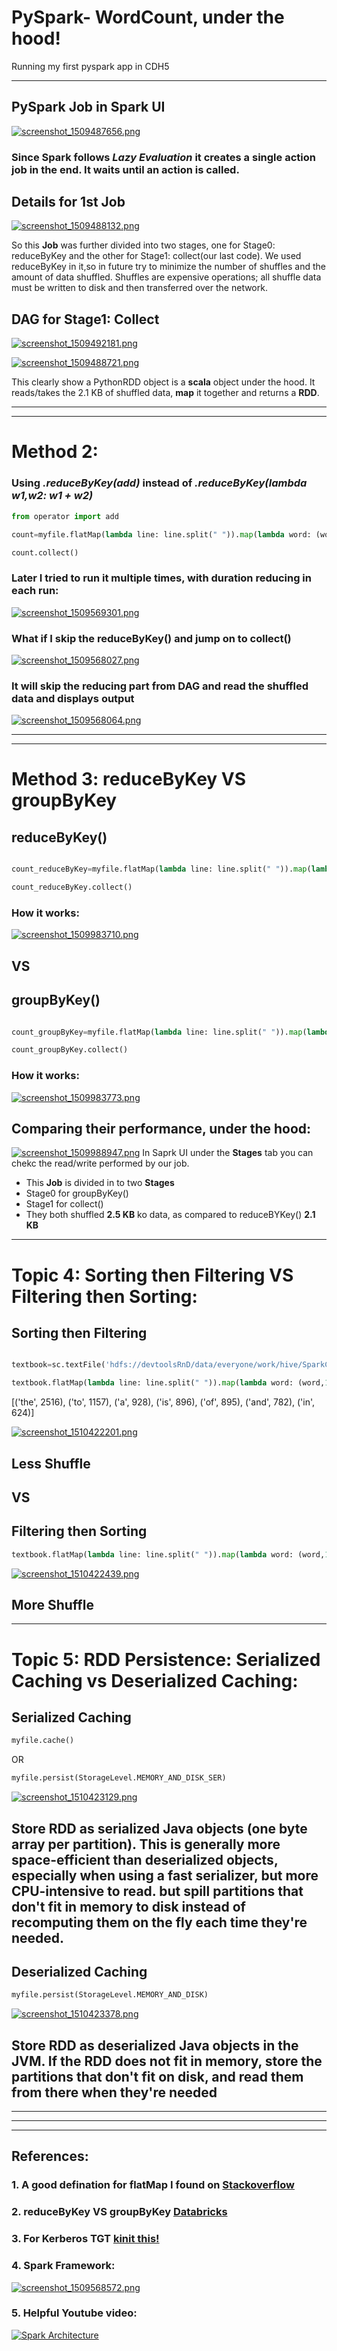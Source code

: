 # PySpark- WordCount, under the hood!
Running my first pyspark app in CDH5
___

## PySpark Job in Spark UI
[![screenshot_1509487656.png](https://s19.postimg.org/4sxl9ku9v/screenshot_1509487656.png)](https://postimg.org/image/clo91k08v/)

### Since Spark follows *Lazy Evaluation* it creates a single **action** job in the end. It waits until an action is called.


## Details for 1st Job

[![screenshot_1509488132.png](https://s19.postimg.org/b7wm67yer/screenshot_1509488132.png)](https://postimg.org/image/e1zrjo0kv/)

So this **Job** was further divided into two stages, one for Stage0: reduceByKey and the other for Stage1: collect(our last code).
We used reduceByKey in it,so in future try to minimize the number of shuffles and the amount of data shuffled.
Shuffles are expensive operations; all shuffle data must be written to disk and then transferred over the network.


## DAG for Stage1: Collect

[![screenshot_1509492181.png](https://s19.postimg.org/iy7zoqnfn/screenshot_1509492181.png)](https://postimg.org/image/9qfr81gdb/)


[![screenshot_1509488721.png](https://s19.postimg.org/tq0yqct0j/screenshot_1509488721.png)](https://postimg.org/image/lxaaydn1b/)

This clearly show a PythonRDD object is a **scala** object under the hood. It reads/takes the 2.1 KB of shuffled data, **map** it together and returns a **RDD**.


___
___

# Method 2:
### Using ***.reduceByKey(add)*** instead of *.reduceByKey(lambda w1,w2: w1 + w2)*

```python
from operator import add

count=myfile.flatMap(lambda line: line.split(" ")).map(lambda word: (word,1)).reduceByKey(add)

count.collect()

```


### Later I tried to run it multiple times, with duration reducing in each run:
[![screenshot_1509569301.png](https://s19.postimg.org/ubvg2syfn/screenshot_1509569301.png)](https://postimg.org/image/b6s6t1jrj/)

### What if I skip the reduceByKey() and jump on to collect()
[![screenshot_1509568027.png](https://s19.postimg.org/korxsu5df/screenshot_1509568027.png)](https://postimg.org/image/3o91k5sbz/)

### It will skip the reducing part from DAG and read the shuffled data and displays output
[![screenshot_1509568064.png](https://s19.postimg.org/nvmhclfkj/screenshot_1509568064.png)](https://postimg.org/image/77uza3ksv/)

___
___

# Method 3: reduceByKey VS groupByKey

## reduceByKey()
```python

count_reduceByKey=myfile.flatMap(lambda line: line.split(" ")).map(lambda word: (word,1)).reduceByKey(lambda w1,w2: w1 + w2)

count_reduceByKey.collect()

```
### How it works:
[![screenshot_1509983710.png](https://s19.postimg.org/vb66b4nk3/screenshot_1509983710.png)](https://postimg.org/image/pa8he20xr/)

## VS 


## groupByKey()

```python

count_groupByKey=myfile.flatMap(lambda line: line.split(" ")).map(lambda word: (word,1)).groupByKey().map(lambda (word,count): (word,sum(count)))

count_groupByKey.collect()

```

### How it works:
[![screenshot_1509983773.png](https://s19.postimg.org/mg5c0q937/screenshot_1509983773.png)](https://postimg.org/image/8mgzboghr/)


## Comparing their performance, under the hood: 

[![screenshot_1509988947.png](https://s19.postimg.org/xc5wnqvzn/screenshot_1509988947.png)](https://postimg.org/image/o4do71oxb/)
In Saprk UI under the **Stages** tab you can chekc the read/write performed by our job.
+ This **Job** is divided in to two **Stages**
+ Stage0 for groupByKey()
+ Stage1 for collect()
+ They both shuffled **2.5 KB** ko data, as compared to reduceBYKey() **2.1 KB**


___

# Topic 4: Sorting then Filtering VS Filtering then Sorting:

## Sorting then Filtering

```python

textbook=sc.textFile('hdfs://devtoolsRnD/data/everyone/work/hive/SparkCookbook.txt')
```

```python
textbook.flatMap(lambda line: line.split(" ")).map(lambda word: (word,1)).reduceByKey(add).sortBy(lambda x: (x[1]),ascending=False).filter(lambda x:x[1]>600).collect()

```
[('the', 2516),
 ('to', 1157),
 ('a', 928),
 ('is', 896),
 ('of', 895),
 ('and', 782),
 ('in', 624)]
 
 [![screenshot_1510422201.png](https://s19.postimg.org/77z991m7n/screenshot_1510422201.png)](https://postimg.org/image/eb74onrn3/)
 
 ## Less Shuffle
 
 
 ## VS
 
 
 ## Filtering then Sorting

```python
textbook.flatMap(lambda line: line.split(" ")).map(lambda word: (word,1)).reduceByKey(add).filter(lambda x:x[1]>600).sortBy(lambda x: (x[1]),ascending=False).collect()

```
[![screenshot_1510422439.png](https://s19.postimg.org/lef04gk9v/screenshot_1510422439.png)](https://postimg.org/image/gfrhpxggv/)

## More Shuffle
___


# Topic 5: RDD Persistence: Serialized Caching vs Deserialized Caching:

## Serialized Caching

```python
myfile.cache()
```

OR

```python
myfile.persist(StorageLevel.MEMORY_AND_DISK_SER)
```
[![screenshot_1510423129.png](https://s19.postimg.org/ve9wkaaxv/screenshot_1510423129.png)](https://postimg.org/image/801x8ct0f/)

## Store RDD as serialized Java objects (one byte array per partition). This is generally more space-efficient than deserialized objects, especially when using a fast serializer, but more CPU-intensive to read. but spill partitions that don't fit in memory to disk instead of recomputing them on the fly each time they're needed.

## Deserialized Caching

```python
myfile.persist(StorageLevel.MEMORY_AND_DISK)
```
[![screenshot_1510423378.png](https://s19.postimg.org/gwcpc61lf/screenshot_1510423378.png)](https://postimg.org/image/nzkkrs70v/)

## Store RDD as deserialized Java objects in the JVM. If the RDD does not fit in memory, store the partitions that don't fit on disk, and read them from there when they're needed


___
___
___
## References: 
### 1. A good defination for flatMap I found on [Stackoverflow](https://stackoverflow.com/questions/22350722/can-someone-explain-to-me-the-difference-between-map-and-flatmap-and-what-is-a-g "Stack Overflow page")

### 2. reduceByKey VS groupByKey [Databricks](https://databricks.gitbooks.io/databricks-spark-knowledge-base/content/best_practices/prefer_reducebykey_over_groupbykey.html "Avoid GroupByKey")

### 3. For Kerberos TGT [kinit this!](http://www.roguelynn.com/words/explain-like-im-5-kerberos/ "Nice article, trust me")

### 4. Spark Framework:
[![screenshot_1509568572.png](https://s19.postimg.org/z990npq2b/screenshot_1509568572.png)](https://postimg.org/image/5hby8j38v/)

### 5. Helpful Youtube video:
[![Spark Architecture](https://s19.postimg.org/6wdixj6zn/screenshot_1509568910.png)](https://www.youtube.com/watch?v=wzy0oluoyN8)
